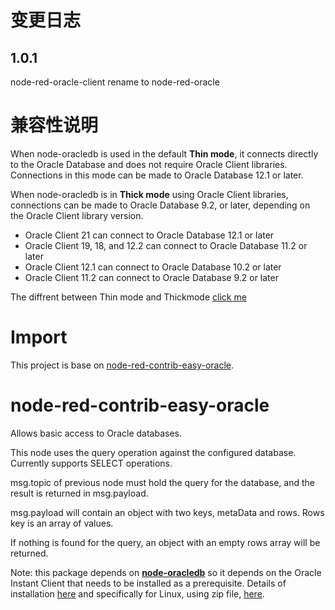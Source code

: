 # 变更日志

## 1.0.1

node-red-oracle-client rename to node-red-oracle

# 兼容性说明

When node-oracledb is used in the default **Thin mode**, it connects directly to the Oracle Database and does not require Oracle Client libraries. Connections in this mode can be made to Oracle Database 12.1 or later.

When node-oracledb is in **Thick mode** using Oracle Client libraries, connections can be made to Oracle Database 9.2, or later, depending on the Oracle Client library version.

* Oracle Client 21 can connect to Oracle Database 12.1 or later
* Oracle Client 19, 18, and 12.2 can connect to Oracle Database 11.2 or later
* Oracle Client 12.1 can connect to Oracle Database 10.2 or later
* Oracle Client 11.2 can connect to Oracle Database 9.2 or later

The diffrent between Thin mode and Thickmode [click me](https://node-oracledb.readthedocs.io/en/latest/user_guide/appendix_a.html#featuresummary)

# Import

This project is base on [node-red-contrib-easy-oracle](https://github.com/harp-code/node-red-contrib-easy-oracle).

# node-red-contrib-easy-oracle
Allows basic access to Oracle databases.

This node uses the query operation against the configured database. Currently supports SELECT operations.

msg.topic of previous node must hold the query for the database, and the result is returned in msg.payload.

msg.payload will contain an object with two keys, metaData and rows. Rows key is an array of values.

If nothing is found for the query, an object with an empty rows array will be returned.

Note: this package depends on [**node-oracledb**](https://oracle.github.io/node-oracledb) so it depends on the Oracle Instant Client that needs to be installed as a prerequisite.
Details of installation [here](https://oracle.github.io/node-oracledb/INSTALL.html) and specifically for Linux, using zip file, [here](https://oracle.github.io/node-oracledb/INSTALL.html#instzip).
